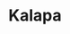 ---
title: Kalapa
summary: Snapshots from my journey at KALAPA, my first job as a data scientsit after graduation. It's a journey where work meets family, and innovation blends seamlessly with a relaxed vibe.
weight: 2
fromDate: 4/2022
toDate: 3/2024
---